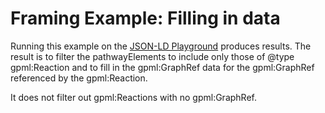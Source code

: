 Framing Example: Filling in data
================================

Running this example on the [JSON-LD Playground](http://json-ld.org/playground/index.html) produces results. The result is to filter the pathwayElements to include only those of @type gpml:Reaction and to fill in the gpml:GraphRef data for the gpml:GraphRef referenced by the gpml:Reaction.

It does not filter out gpml:Reactions with no gpml:GraphRef.
